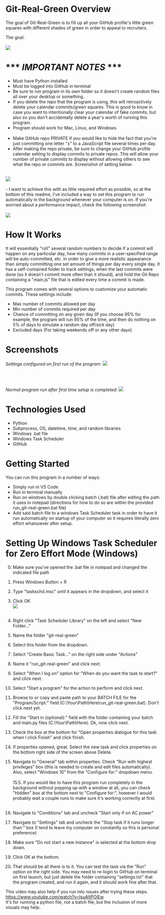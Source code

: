 # Git-Real-Green Overview
The goal of Git-Real-Green is to fill up all your GitHub profile's little green squares with different shades of green in order to appeal to recruiters. 

The goal:
<br><br>
<img src="readme-screenshots/green-squares-goal.png">

# *** *IMPORTANT NOTES* ***
- Must have Python installed
- Must be logged into GitHub in terminal
- Be sure to run program in its own folder so it doesn't create random files all over your desktop or something.
- If you delete the repo that the program is using, this will retroactively delete your calendar commits/green squares. This is good to know in case you want to intentionally clear your calendar of fake commits, but also so you don't accidentally delete a year's worth of running this program.
- Program should work for Mac, Linux, and Windows.
<br><br>
- Make GitHub repo PRIVATE if you would like to hide the fact that you're just committing one letter "x" to a JavaScript file several times per day. 
- After making the repo private, be sure to change your GitHub profile calendar setting to display commits to private repos. This will allow your number of private commits to display without allowing others to see what the repo or commits are. Screenshot of setting below: 
<br><br>
<img src="readme-screenshots/profile calendar setting.png">
<br><br>
- I want to achieve this with as little required effort as possible, so at the bottom of this readme, I've included a way to set this program to run automatically in the background whenever your computer is on. If you're worried about a performance impact, check the following screenshot:<br><br>

<img src="readme-screenshots/performance impact.png">

# How It Works
It will essentially "roll" several random numbers to decide if a commit will happen on any particular day, how many commits in a user-specified range will be auto-committed, etc. in order to give a more realistic appearance than simply committing one set amount of things per day every single day. It has a self-contained folder to track settings, when the last commits were done (so it doesn't commit more often than it should), and hold the Git Repo containing a "main.js" file that is edited every time a commit is made.

 This program comes with several options to customize your automatic commits. These settings include:

- Max number of commits allowed per day
- Min number of commits required per day
- Chance of committing on any given day (If you choose 95% for example, the program will run 95% of the time, and then do nothing on 5% of days to simulate a random day off/sick day)
- Excluded days (For taking weekends off or any other days)

# Screenshots
*Settings configured on first run of the program:*
<img src="readme-screenshots/first-time-setup.png"> <br>
 <br><br><br>

*Normal program run after first time setup is completed:*
<img src="readme-screenshots/commit-flow.png"> <br>


# Technologies Used

- Python
- Subprocess, OS, datetime, time, and random libraries
- Windows .bat file
- Windows Task Scheduler
- GitHub

# Getting Started

You can run this program in a number of ways:
- Simply run in VS Code
- Run in terminal manually
- Run on windows by double clicking batch (.bat) file after editing the path it uses in notepad (directions for how to do so are within the provided run_git-real-green.bat file)
- Add said batch file to a windows Task Scheduler task in order to have it run automatically on startup of your computer so it requires literally zero effort whatsoever after setup.

# Setting Up Windows Task Scheduler for Zero Effort Mode (Windows)
0. Make sure you've opened the .bat file in notepad and changed the indicated file path
1. Press Windows Button + R
2. Type "taskschd.msc" until it appears in the dropdown, and select it
3. Click OK
<br><img src="readme-screenshots/windows-r-step.png"> <br><br>

4. Right click "Task Scheduler Library" on the left and select "New Folder..."
5. Name the folder "git-real-green"
6. Select this folder from the dropdown.
7. Select "Create Basic Task..." on the right side under "Actions"
8. Name it "run_git-real-green" and click next.
9. Select "When I log on" option for "When do you want the task to start?" and click next.
10. Select "Start a program" for the action to perform and click next.
11. Browse to or copy and paste path to your BATCH FILE for the "Program/Script:" field (C:\Your\Path\Here\run_git-real-green.bat). Don't click next yet.
12. Fill the "Start in (optional):" field with the folder containing your batch and main.py files (C:\Your\Path\Here). Ok, now click next.
13. Check the box at the bottom for "Open properties dialogue for this task when I click Finish" and click finish.
14. If properties opened, great. Select the new task and click properties on the bottom right side of the screen above Delete.
15. Navigate to "General" tab within properties. Check "Run with highest privileges" box (this is needed to create and edit files automatically). Also, select "Windows 10" from the "Configure for:" dropdown menu.
<br><br>
15.5. If you would like to have this program run completely in the background without popping up with a window at all, you can check "Hidden" box at the bottom next to "Configure for:", however I would probably wait a couple runs to make sure it's working correctly at first. 
<br><br>

16. Navigate to "Conditions" tab and uncheck "Start only if on AC power"
17. Navigate to "Settings" tab and uncheck the "Stop task if it runs longer than:" box (I tend to leave my computer on constantly so this is personal preference)
18. Make sure "Do not start a new instance" is selected at the bottom drop down.
19. Click OK at the bottom.
20. That should be all there is to it. You can test the task via the "Run" option on the right side. You may need to re-login to GitHub on terminal on first launch, but just delete the folder containing "settings.txt" that the program created, and run it again, and it should work fine after that.

This video may also help if you run into issues after trying these steps. 
<br>
https://www.youtube.com/watch?v=IsuAltPOiEw
<br>
It's for running a python file, not a batch file, but the inclusion of more visuals may help.
